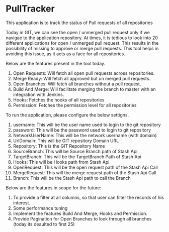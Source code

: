# PullTracker
This application is to track the status of Pull requests of all repositories

Today in GIT, we can see the open / unmerged pull request only if we navigae to the application repository. At times, it is tedious to look into 20 different applications for open / unmerged pull request. This results in the possibility of missing to approve or merge pull requests. This tool helps in avoiding this issue, as it acts as a face for all repositories. 

Below are the features present in the tool today.
1. Open Requests: Will fetch all open pull requests across repositories.
2. Merge Ready: Will fetch all approved but un merged pull requests.
3. Open Branches: Will fetch all branches without a pull request.
4. Build And Merge: Will facilitate merging the branch to master with an integration with Jenkins.
5. Hooks: Fetches the hooks of all repositories
6. Permission: Fetches the permission level for all repositories

To run the application, please configure the below settigns.
1. username: This will be the user name used to login to the git repository
2. password: This will be the password used to login to git repository
3. NetworkUserName: This will be the network username (with domain)
4. UrlDomain: This will be GIT repository Domain URL
5. Repository: This is the GIT Repository Name
6. SourceBranch: This will be  Source Branch path of Stash Api
7. TargetBranch: This will be the TargetBranch Path of Stash Api 
8. Hooks: This will be Hooks path from Stash Api 
9. OpenRequest: This will be the open request path of the Stash Api Call
10. MergeRequest: This will the merge request path of the Stash Api Call
11. Branch:  This will be the Stash Api path to call the Branch

Below are the features in scope for the future:
1. To provide a filter at all columns, so that user can filter the records of his interest.
2. Some performance tuning
3. Implement the features Build And Merge, Hooks and Permission.
4. Provide Pagination for Open Branches to look through all branches (today its deaulted to first 25)
